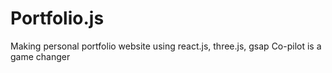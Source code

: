 # Portfolio.js
Making personal portfolio website using react.js, three.js, gsap 
Co-pilot is a game changer
